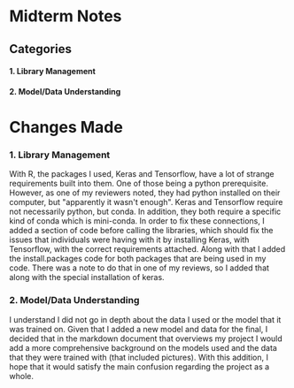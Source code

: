 # Midterm Notes

## Categories

#### 1. Library Management
#### 2. Model/Data Understanding

# Changes Made

### 1. Library Management

With R, the packages I used, Keras and Tensorflow, have a lot of strange requirements
built into them. One of those being a python prerequisite. However, as one of my
reviewers noted, they had python installed on their computer, but "apparently it
wasn't enough". Keras and Tensorflow require not necessarily python, but conda.
In addition, they both require a specific kind of conda which is mini-conda. In
order to fix these connections, I added a section of code before calling the
libraries, which should fix the issues that individuals were having with it by
installing Keras, with Tensorflow, with the correct requirements attached. Along with that I added the install.packages code for both packages that are being used in my code. There was a note to do that in one of my reviews, so I added that along with the special installation of keras.

### 2. Model/Data Understanding

I understand I did not go in depth about the data I used or the model that it
was trained on. Given that I added a new model and data for the final, I
decided that in the markdown document that overviews my project I would add a
more comprehensive background on the models used and the data that they were
trained with (that included pictures). With this addition, I hope that it would
satisfy the main confusion regarding the project as a whole. 
